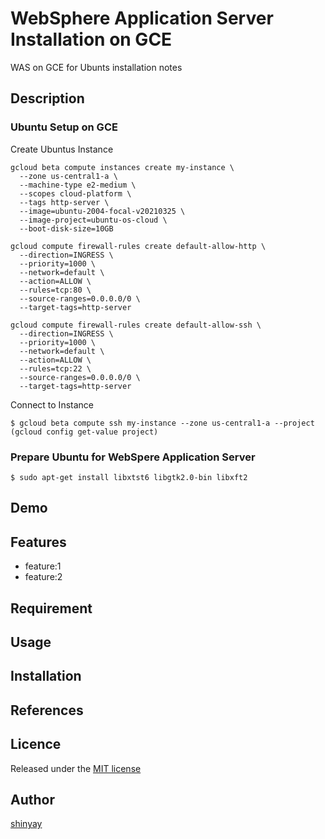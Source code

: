 # WebSphere Application Server Installation on GCE

WAS on GCE for Ubunts installation notes

## Description
### Ubuntu Setup on GCE
Create Ubuntus Instance
```
gcloud beta compute instances create my-instance \
  --zone us-central1-a \
  --machine-type e2-medium \
  --scopes cloud-platform \
  --tags http-server \
  --image=ubuntu-2004-focal-v20210325 \
  --image-project=ubuntu-os-cloud \
  --boot-disk-size=10GB

gcloud compute firewall-rules create default-allow-http \
  --direction=INGRESS \
  --priority=1000 \
  --network=default \
  --action=ALLOW \
  --rules=tcp:80 \
  --source-ranges=0.0.0.0/0 \
  --target-tags=http-server

gcloud compute firewall-rules create default-allow-ssh \
  --direction=INGRESS \
  --priority=1000 \
  --network=default \
  --action=ALLOW \
  --rules=tcp:22 \
  --source-ranges=0.0.0.0/0 \
  --target-tags=http-server
```

Connect to Instance
```
$ gcloud beta compute ssh my-instance --zone us-central1-a --project (gcloud config get-value project)
```

### Prepare Ubuntu for WebSpere Application Server
```
$ sudo apt-get install libxtst6 libgtk2.0-bin libxft2
```

## Demo

## Features

- feature:1
- feature:2

## Requirement

## Usage

## Installation

## References

## Licence

Released under the [MIT license](https://gist.githubusercontent.com/shinyay/56e54ee4c0e22db8211e05e70a63247e/raw/34c6fdd50d54aa8e23560c296424aeb61599aa71/LICENSE)

## Author

[shinyay](https://github.com/shinyay)
